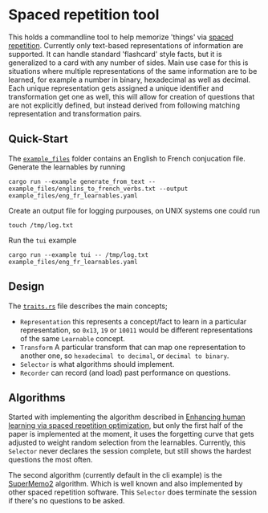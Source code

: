 # Spaced repetition tool

This holds a commandline tool to help memorize 'things' via [spaced repetition][spaced_repetition].
Currently only text-based representations of information are supported. It can handle standard 
'flashcard' style facts, but it is generalized to a card with any number of sides. Main use case for
 this is situations where multiple representations of the same information are to be learned, for
example a number in binary, hexadecimal as well as decimal. Each unique representation gets assigned
a unique identifier and transformation get one as well, this will allow for creation of questions
that are not explicitly defined, but instead derived from following matching representation and
transformation pairs.

## Quick-Start

The [`example_files`](/example_files/) folder contains an English to French conjucation file. Generate the learnables by running

```
cargo run --example generate_from_text -- example_files/englins_to_french_verbs.txt --output example_files/eng_fr_learnables.yaml
```
Create an output file for logging purpouses, on UNIX systems one could run
```
touch /tmp/log.txt
```
Run the `tui` example 
```
cargo run --example tui -- /tmp/log.txt example_files/eng_fr_learnables.yaml
```

## Design
The [`traits.rs`](/src/traits.rs) file describes the main concepts;
- `Representation` this represents a concept/fact to learn in a particular representation, so
  `0x13`, `19` or `10011` would be different representations of the same `Learnable` concept.
- `Transform` A particular transform that can map one representation to another one, so
  `hexadecimal to decimal`, or `decimal to binary`.
- `Selector` is what algorithms should implement.
- `Recorder` can record (and load) past performance on questions.


## Algorithms
Started with implementing the algorithm described in [Enhancing human learning via spaced repetition optimization][pnas_learning],
but only the first half of the paper is implemented at the moment, it uses the forgetting curve that
gets adjusted to weight random selection from the learnables. Currently, this `Selector` never
declares the session complete, but still shows the hardest questions the most often.

The second algorithm (currently default in the cli example) is the [SuperMemo2][supermemo]
algorithm. Which is well known and also implemented by other spaced repetition software. This
`Selector` does terminate the session if there's no questions to be asked.

[pnas_learning]: https://www.pnas.org/doi/full/10.1073/pnas.1815156116
[supermemo]: https://en.wikipedia.org/wiki/SuperMemo#Description_of_SM-2_algorithm
[spaced_repetition]: https://en.wikipedia.org/wiki/Spaced_repetition
